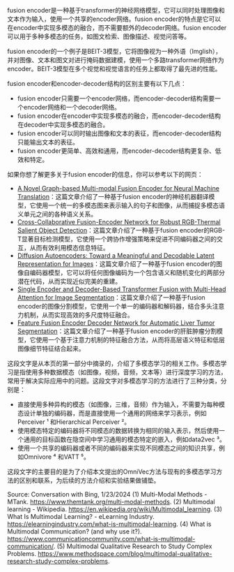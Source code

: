 fusion encoder是一种基于transformer的神经网络模型，它可以同时处理图像和文本作为输入，使用一个共享的encoder网络。fusion encoder的特点是它可以在encoder中实现多模态的融合，而不需要额外的decoder网络。fusion encoder可以用于多种多模态的任务，如图文检索、图像描述、视觉问答等。

fusion encoder的一个例子是BEIT-3模型，它将图像视为一种外语（Imglish），并对图像、文本和图文对进行掩码数据建模，使用一个多路transformer网络作为encoder。BEIT-3模型在多个视觉和视觉语言的任务上都取得了最先进的性能。

fusion encoder和encoder-decoder结构的区别主要有以下几点：

- fusion encoder只需要一个encoder网络，而encoder-decoder结构需要一个encoder网络和一个decoder网络。
- fusion encoder在encoder中实现多模态的融合，而encoder-decoder结构在decoder中实现多模态的融合。
- fusion encoder可以同时输出图像和文本的表征，而encoder-decoder结构只能输出文本的表征。
- fusion encoder更简单、高效和通用，而encoder-decoder结构更复杂、低效和特定。

如果你想了解更多关于fusion encoder的信息，你可以参考以下的网页：

- [A Novel Graph-based Multi-modal Fusion Encoder for Neural Machine Translation](^1^)：这篇文章介绍了一种基于fusion encoder的神经机器翻译模型，它使用一个统一的多模态图来表示输入的句子和图像，从而捕捉多模态语义单元之间的各种语义关系。
- [Cross-Collaborative Fusion-Encoder Network for Robust RGB-Thermal Salient Object Detection](^2^)：这篇文章介绍了一种基于fusion encoder的RGB-T显著目标检测模型，它使用一个跨协作增强策略来促进不同编码器之间的交互，从而有效利用模态信息特征。
- [Diffusion Autoencoders: Toward a Meaningful and Decodable Latent Representation for Images](^3^)：这篇文章介绍了一种基于fusion encoder的图像自编码器模型，它可以将任何图像编码为一个包含语义和随机变化的两部分潜在代码，从而实现近似完美的重建。
- [Single Encoder and Decoder-Based Transformer Fusion with Multi-Head Attention for Image Segmentation](^4^)：这篇文章介绍了一种基于fusion encoder的图像分割模型，它使用一个单一的编码器和解码器，结合多头注意力机制，从而实现高效的多尺度特征融合。
- [Feature Fusion Encoder Decoder Network for Automatic Liver Tumor Segmentation](^5^)：这篇文章介绍了一种基于fusion encoder的肝脏肿瘤分割模型，它使用一个基于注意力机制的特征融合方法，从而将高层语义特征和低层图像细节特征结合起来。



这段文字是从本页的第一部分中摘录的，介绍了多模态学习的相关工作。多模态学习是指使用多种数据模态（如图像，视频，音频，文本等）进行深度学习的方法，常用于解决实际应用中的问题。这段文字对多模态学习的方法进行了三种分类，分别是：

- 直接使用多种异构的模态（如图像，三维，音频）作为输入，不需要为每种模态设计单独的编码器，而是直接使用一个通用的网络来学习表示，例如Perceiver ¹ 和Hierarchical Perceiver ²。
- 使用模态特定的编码器将不同模态的数据转换为相同的输入表示，然后使用一个通用的目标函数在隐空间中学习通用的模态特定的嵌入，例如data2vec ³。
- 使用一个共享的编码器或者不同的编码器来实现不同模态之间的知识共享，例如Omnivore ⁴ 和VATT ⁵。

这段文字的主要目的是为了介绍本文提出的OmniVec方法与现有的多模态学习方法的区别和联系，为后续的方法介绍和实验结果做铺垫。

Source: Conversation with Bing, 1/23/2024
(1) Multi-Modal Methods - MTank. https://www.themtank.org/multi-modal-methods.
(2) Multimodal learning - Wikipedia. https://en.wikipedia.org/wiki/Multimodal_learning.
(3) What Is Multimodal Learning? - eLearning Industry. https://elearningindustry.com/what-is-multimodal-learning.
(4) What is Multimodal Communication? (and why use it?). https://www.communicationcommunity.com/what-is-multimodal-communication/.
(5) Multimodal Qualitative Research to Study Complex Problems. https://www.methodspace.com/blog/multimodal-qualitative-research-study-complex-problems.
